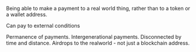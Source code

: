 Being able to make a payment to a real world thing, rather than to a token or a wallet address.

Can pay to external conditions

Permanence of payments.
Intergenerational payments.
Disconnected by time and distance.
Airdrops to the realworld - not just a blockchain address.
